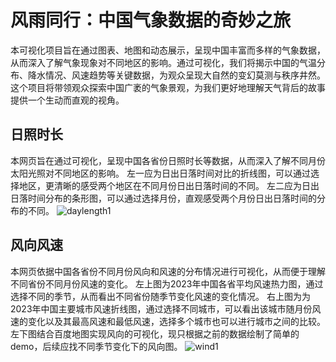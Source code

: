 # 风雨同行：中国气象数据的奇妙之旅
本可视化项目旨在通过图表、地图和动态展示，呈现中国丰富而多样的气象数据，从而深入了解气象现象对不同地区的影响。通过可视化，我们将揭示中国的气温分布、降水情况、风速趋势等关键数据，为观众呈现大自然的变幻莫测与秩序井然。这个项目将带领观众探索中国广袤的气象景观，为我们更好地理解天气背后的故事提供一个生动而直观的视角。

## 日照时长
本网页旨在通过可视化，呈现中国各省份日照时长等数据，从而深入了解不同月份太阳光照对不同地区的影响。
左一应为日出日落时间对比的折线图，可以通过选择地区，更清晰的感受两个地区在不同月份日出日落时间的不同。
左二应为日出日落时间分布的条形图，可以通过选择月份，直观感受两个月份日出日落时间的分布的不同。
![daylength1](https://github.com/HarleyRoot/weather-data/raw/main/images/daylength1.png)

## 风向风速
本网页依据中国各省份不同月份风向和风速的分布情况进行可视化，从而便于理解不同省份不同月份风速的变化。
左上图为2023年中国各省平均风速热力图，通过选择不同的季节，从而看出不同省份随季节变化风速的变化情况。
右上图为为2023年中国主要城市风速折线图，通过选择不同城市，可以看出该城市随月份风速的变化以及其最高风速和最低风速，选择多个城市也可以进行城市之间的比较。
左下图结合百度地图实现风向的可视化，现只根据之前的数据绘制了简单的demo，后续应找不同季节变化下的风向图。
![wind1](https://github.com/HarleyRoot/weather-data/raw/main/images/wind1.png)
